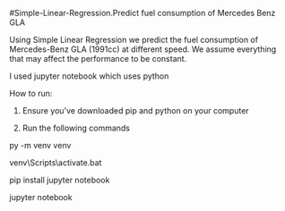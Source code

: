 #Simple-Linear-Regression.Predict fuel consumption of Mercedes Benz GLA 


Using Simple Linear Regression we predict the fuel consumption of Mercedes-Benz GLA (1991cc) at different speed. We assume everything that may affect the performance to be constant.

I used jupyter notebook which uses python

How to run:

1. Ensure you've downloaded pip and python on your computer

2. Run the following commands

py -m venv venv

venv\Scripts\activate.bat

pip install jupyter notebook

jupyter notebook
